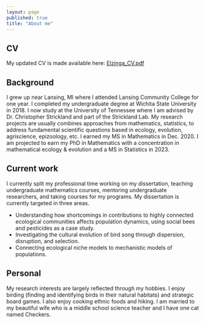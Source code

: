 ```yaml
---
layout: page
published: true
title: "About me"
---
```


## CV 
My updated CV is made available here: [Elzinga_CV.pdf](https://drive.google.com/file/d/12yKEt54_Kd5CGv5tDpJE2tDoz9VQ_Tu5/view?usp=sharing)

## Background
I grew up near Lansing, MI where I attended Lansing Community College for one year. I completed my undergraduate degree at Wichita State University in 2018. I now study at the University of Tennessee where I am advised by Dr. Christopher Strickland and part of the Strickland Lab. My research projects are usually combines approaches from mathematics, statistics, to address fundamental scientific questions based in ecology, evolution, agriscience, epizoology, etc. I earned my MS in Mathematics in Dec. 2020. I am projected to earn my PhD in Mathematics with a concentration in mathematical ecology & evolution and a MS in Statistics in 2023. 

## Current work
I currently split my professional time working on my dissertation, teaching undergraduate mathematics courses, mentoring undergraduate researchers, and taking courses for my programs. My dissertation is currently targeted in three areas. 
- Understanding how shortcomings in contributions to highly connected ecological communities affects population dynamics, using social bees and pesticides as a case study. 
- Investigating the cultural evolution of bird song through dispersion, disruption, and selection.
- Connecting ecological niche models to mechanistic models of populations.

## Personal 
My research interests are largely reflected through my hobbies. I enjoy birding (finding and identifying birds in their natural habitats) and strategic board games. I also enjoy cooking ethnic foods and hiking. I am married to my beautiful wife who is a middle school science teacher and I have one cat named Checkers.
